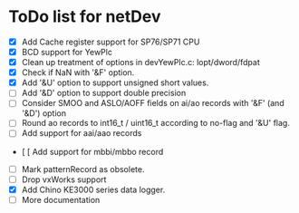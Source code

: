 ToDo list for netDev
====

- [x] Add Cache register support for SP76/SP71 CPU
- [x] BCD support for YewPlc
- [x] Clean up treatment of options in devYewPlc.c: lopt/dword/fdpat
- [x] Check if NaN with '&F' option.
- [x] Add '&U' option to support unsigned short values.
- [ ] Add '&D' option to support double precision
- [ ] Consider SMOO and ASLO/AOFF fields on ai/ao records with '&F' (and '&D') option
- [ ] Round ao records to int16_t / uint16_t according to no-flag and '&U' flag.
- [ ] Add support for aai/aao records
- [ [ Add support for mbbi/mbbo record
- [ ] Mark patternRecord as obsolete.
- [ ] Drop vxWorks support
- [x] Add Chino KE3000 series data logger.
- [ ] More documentation
